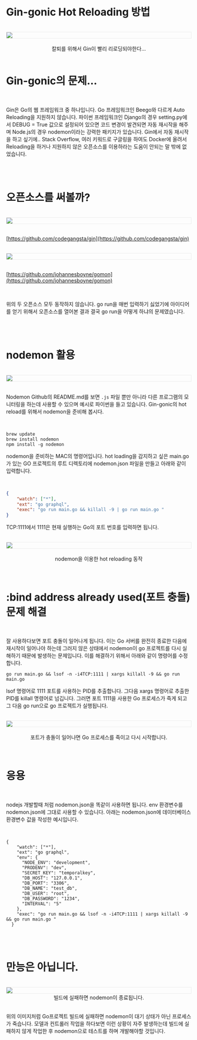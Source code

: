 # Gin-gonic Hot Reloading 방법


<br />
<img src="https://github.com/KoEonYack/Tistory-Coveant/blob/master/Article/GO/gin-gonic_hot_reloading/img/cover.png?raw=true" align="center" style="display: block; margin: 0px auto; display: block; height: auto; border:1px solid #eaeaea; padding: 0px;" width="" >
<br />
<center> 칼퇴를 위해서 Gin이 빨리 리로딩되야한다... </center>

<br />


# Gin-gonic의 문제...

<br />


Gin은 Go의 웹 프레임워크 중 하나입니다. Go 프레임워크인 Beego와 다르게 Auto Reloading을 지원하지 않습니다. 파이썬 프레임워크인 Django의 경우 setting.py에서 DEBUG = True 값으로 설정되어 있으면 코드 변경이 발견되면 자동 재시작을 해주며 Node.js의 경우 nodemon이라는 강력한 패키지가 있습니다. Gin에서 자동 재시작을 하고 싶기에.. Stack Overflow, 여러 키워드로 구글링을 하여도 Docker에 올려서 Reloading을 하거나 지원하지 않은 오픈소스를 이용하라는 도움이 안되는 말 밖에 없었습니다.

<br />
<br />


# 오픈소스를 써볼까?


<br />
<img src="https://github.com/KoEonYack/Tistory-Coveant/blob/master/Article/GO/gin-gonic_hot_reloading/img/1.png?raw=true" align="center" style="display: block; margin: 0px auto; display: block; height: auto; border:1px solid #eaeaea; padding: 0px;" width="" >
<br />

[https://github.com/codegangsta/gin](https://github.com/codegangsta/gin) 

<br />
<img src="https://github.com/KoEonYack/Tistory-Coveant/blob/master/Article/GO/gin-gonic_hot_reloading/img/2.png?raw=true" align="center" style="display: block; margin: 0px auto; display: block; height: auto; border:1px solid #eaeaea; padding: 0px;" width="" >
<br />

[https://github.com/johannesboyne/gomon](https://github.com/johannesboyne/gomon) 

<br />


위의 두 오픈소스 모두 동작하지 않습니다. go run을 매번 입력하기 싫었기에 아이디어를 얻기 위해서 오픈소스를 열어본 결과 결국 go run을 어떻게 하냐의 문제였습니다.

<br />
<br />


# nodemon 활용


<br />
<img src="https://github.com/KoEonYack/Tistory-Coveant/blob/master/Article/GO/gin-gonic_hot_reloading/img/3.png?raw=true" align="center" style="display: block; margin: 0px auto; display: block; height: auto; border:1px solid #eaeaea; padding: 0px;" width="" >
<br />

Nodemon Github의 README.md를 보면 `.js` 파일 뿐만 아니라 다른 프로그램의 모니터링을 하는데 사용할 수 있으며 예시로 파이썬을 들고 있습니다. Gin-gonic의 hot reload를 위해서 nodemon을 준비해 봅시다.

<br />

``` text
brew update 
brew install nodemon
npm install -g nodemon
```

nodemon을 준비하는 MAC의 명령어입니다. 
hot loading을 감지하고 싶은 main.go가 있는 GO 프로젝트의 루트 디렉토리에 nodemon.json 파일을 만들고 아래와 같이 입력합니다.

<br />

``` json
{
    "watch": ["*"],
    "ext": "go graphql",
    "exec": "go run main.go && killall -9 | go run main.go "
}
```
TCP:1111에서 1111은 현재 실행하는 Go의 포트 번호를 입력하면 됩니다. 


<br />
<img src="https://github.com/KoEonYack/Tistory-Coveant/blob/master/Article/GO/gin-gonic_hot_reloading/img/4.png?raw=true" align="center" style="display: block; margin: 0px auto; display: block; height: auto; border:1px solid #eaeaea; padding: 0px;" width="" >
<br />
<center>nodemon을 이용한 hot reloading 동작</center>

<br />
<br />


# :bind address already used(포트 충돌) 문제 해결

<br />


잘 사용하다보면 포트 충돌이 일어나게 됩니다. 이는 Go 서버를 완전히 종료한 다음에 재시작이 일어나야 하는데 그러지 않은 상태에서 nodemon이 go 프로젝트를 다시 실해하기 때문에 발생하는 문제입니다. 이를 해결하기 위해서 아래와 같이 명령어를 수정합니다. 

``` text
go run main.go && lsof -n -i4TCP:1111 | xargs killall -9 && go run main.go
```

lsof 명령어로 1111 포트를 사용하는 PID를 추출합니다. 그다음 xargs 명령어로 추출한 PID를 killall 명령어로 넘깁니다. 그러면 포트 1111을 사용한 Go 프로세스가 죽게 되고 그 다음 go run으로 go 프로젝트가 실행됩니다.   

<br />
<img src="https://github.com/KoEonYack/Tistory-Coveant/blob/master/Article/GO/gin-gonic_hot_reloading/img/5.png?raw=true" align="center" style="display: block; margin: 0px auto; display: block; height: auto; border:1px solid #eaeaea; padding: 0px;" width="" >
<br />
<center> 포트가 충돌이 일어나면 Go 프로세스를 죽이고 다시 시작합니다. </center>


<br />
<br />

# 응용

<br />

nodejs 개발할때 처럼 nodemon.json을 똑같이 사용하면 됩니다. env 환경변수를 nodemon.json에 그대로 사용할 수 있습니다. 아래는 nodemon.json에 데이터베이스 환경변수 값을 작성한 예시입니다.

<br />


``` text
{
    "watch": ["*"],
    "ext": "go graphql",
    "env": {
      "NODE_ENV": "development",
      "PRODENV": "dev",
      "SECRET_KEY": "temporalkey",
      "DB_HOST": "127.0.0.1",
      "DB_PORT": "3306",
      "DB_NAME": "test_db",
      "DB_USER": "root",
      "DB_PASSWORD": "1234",
      "INTERVAL": "5"
    },
    "exec": "go run main.go && lsof -n -i4TCP:1111 | xargs killall -9 && go run main.go "
  }
```

<br />
<br />

# 만능은 아닙니다.

<br />

<img src="https://github.com/KoEonYack/Tistory-Coveant/blob/master/Article/GO/gin-gonic_hot_reloading/img/6.png?raw=true" align="center" style="display: block; margin: 0px auto; display: block; height: auto; border:1px solid #eaeaea; padding: 0px;" width="" >
<center> 빌드에 실패하면 nodemon이 종료됩니다. </center>
<br />

위의 이미지처럼 Go프로젝트 빌드에 실패하면 nodemon이 대기 상태가 아닌 프로세스가 죽습니다. 모델과 컨트롤러 작업을 하다보면 이런 상황이 자주 발생하는데 빌드에 실패하지 않게 작업한 후 nodemon으로 테스트를 하며 개발해야할 것입니다. 


<br />
<br />
<br />
